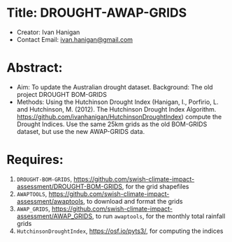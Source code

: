 
# Title: DROUGHT-AWAP-GRIDS     

- Creator: Ivan Hanigan
- Contact Email:        ivan.hanigan@gmail.com

Abstract: 
===

- Aim: To update the Australian drought dataset. Background: The old project DROUGHT BOM-GRIDS 
- Methods: Using the Hutchinson Drought Index (Hanigan, I., Porfirio, L. and Hutchinson, M. (2012). The Hutchinson Drought Index Algorithm. https://github.com/ivanhanigan/HutchinsonDroughtIndex) compute the Drought Indices. Use the same 25km grids as the old BOM-GRIDS dataset, but use the new AWAP-GRIDS data.

Requires:
===

1. `DROUGHT-BOM-GRIDS`, https://github.com/swish-climate-impact-assessment/DROUGHT-BOM-GRIDS, for the grid shapefiles
1. `AWAPTOOLS`, https://github.com/swish-climate-impact-assessment/awaptools, to download and format the grids
1. `AWAP_GRIDS`, https://github.com/swish-climate-impact-assessment/AWAP_GRIDS, to run `awaptools`, for the monthly total rainfall grids
1. `HutchinsonDroughtIndex`, https://osf.io/pyts3/, for computing the indices
